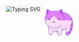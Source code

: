<div style="display: inline-block; max-width: 100%;">
  <img align="left" src="https://readme-typing-svg.herokuapp.com?font=sans-serif&duration=2000&pause=500&color=8957E5&multiline=true&repeat=false&height=85&width=400&lines=Hi%2C+my+name+is+Stepan;Focus+on+frontend+development+;I'm+getting+better..." alt="Typing SVG" />
  <img align="right" src="assets/images/cat.gif" alt="Purple GIF" width="100" height="85" style="object-fit: contain;" />
</div>
